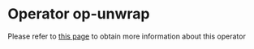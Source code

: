 # Operator op-unwrap

Please refer to [this page](https://ikats.org/operators.html) to obtain more information about this operator

